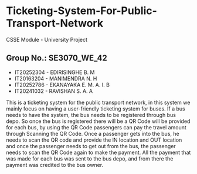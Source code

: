 # Ticketing-System-For-Public-Transport-Network
CSSE Module - University Project
## Group No.:	SE3070_WE_42

- IT20252304 - EDIRISINGHE B. M 
- IT20163204 - MANIMENDRA N. H
- IT20252786 - EKANAYAKA E. M. A. I. B
- IT20241032 - RAVISHAN S. A. A

This is a ticketing system for the public transport network, in this system we mainly focus on having a user-friendly ticketing system for buses. If a bus needs to have the system, the bus needs to be registered through bus depo. So once the bus is registered there will be a QR Code will be provided for each bus, by using the QR Code passengers can pay the travel amount through Scanning the QR Code. Once a passenger gets into the bus, he needs to scan the QR code and provide the IN location and OUT location and once the passenger needs to get out from the bus, the passenger needs to scan the QR Code again to make the payment. All the payment that was made for each bus was sent to the bus depo, and from there the payment was credited to the bus owner.
